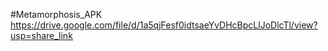 #Metamorphosis_APK
https://drive.google.com/file/d/1a5qjFesf0idtsaeYvDHcBpcLlJoDlcTl/view?usp=share_link
